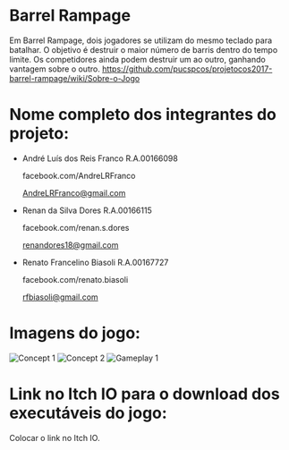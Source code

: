 # Barrel Rampage

Em Barrel Rampage, dois jogadores se utilizam do mesmo teclado para batalhar. O objetivo é destruir o maior número de barris dentro do tempo limite. Os competidores ainda podem destruir um ao outro, ganhando vantagem sobre o outro.
https://github.com/pucspcos/projetocos2017-barrel-rampage/wiki/Sobre-o-Jogo

# Nome completo dos integrantes do projeto:

* André Luís dos Reis Franco R.A.00166098

  facebook.com/AndreLRFranco

  AndreLRFranco@gmail.com   
* Renan da Silva Dores R.A.00166115
   
    facebook.com/renan.s.dores
    
    renandores18@gmail.com
* Renato Francelino Biasoli R.A.00167727

   facebook.com/renato.biasoli
   
   rfbiasoli@gmail.com

# Imagens do jogo:

![Concept 1](https://github.com/pucspcos/projetocos2017-barrel-rampage/blob/master/Concepts/Concept1.jpg)
![Concept 2](https://github.com/pucspcos/projetocos2017-barrel-rampage/blob/master/Concepts/Concept2.jpg)
![Gameplay 1](https://github.com/pucspcos/projetocos2017-barrel-rampage/blob/master/Screenshots/Gameplay.jpg)

# Link no Itch IO para o download dos executáveis do jogo:

Colocar o link no Itch IO.
